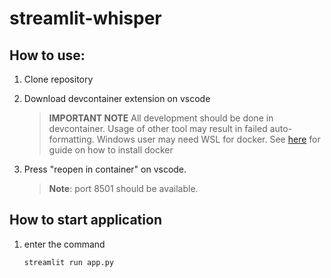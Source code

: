 # streamlit-whisper

## How to use:

1. Clone repository

2. Download devcontainer extension on vscode

    > **IMPORTANT NOTE**
    > All development should be done in devcontainer. Usage of other tool may result in failed auto-formatting.
    > Windows user may need WSL for docker. See [here](https://docs.docker.com/desktop/install/windows-install/) for guide on how to install docker

3. Press "reopen in container" on vscode.

    > **Note**: port 8501 should be available.

## How to start application

1. enter the command

    ``
    streamlit run app.py
    ``
